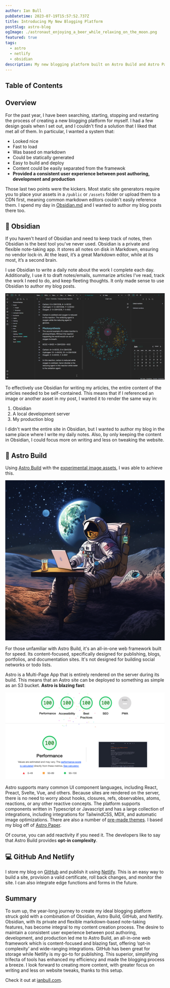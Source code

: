 ```yaml
---
author: Ian Bull
pubDatetime: 2023-07-19T15:57:52.737Z
title: Introducing My New Blogging Platform
postSlug: astro-blog
ogImage: ./astronaut_enjoying_a_beer_while_relaxing_on_the_moon.png
featured: true
tags:
  - astro
  - netlify
  - obsidian
description: My new blogging platform built on Astro Build and Astro Paper.
---
```


## Table of Contents

## Overview

For the past year, I have been searching, starting, stopping and restarting the process of creating a new blogging platform for myself. I had a few design goals when I set out, and I couldn't find a solution that I liked that met all of them. In particular, I wanted a system that:

- Looked nice
- Fast to load
- Was based on markdown
- Could be statically generated
- Easy to build and deploy
- Content could be easily separated from the framewok
- **Provided a consistent user experience between post authoring, development and production**

Those last two points were the kickers. Most static site generators require you to place your assets in a `/public` or `/assets` folder or upload them to a CDN first, meaning common markdown editors couldn't easily reference them. I spend my day in [Obsidian.md](https://obsidian.md/) and I wanted to author my blog posts there too.

## 🧠 Obsidian

If you haven't heard of Obsidian and need to keep track of notes, then Obsidian is the best tool you've never used. Obsidian is a private and flexible note-taking app. It stores all notes on disk in Markdown, ensuring no vendor lock-in. At the least, it’s a great Markdown editor, while at its most, it’s a second brain.

I use Obsidian to write a daily note about the work I complete each day. Additionally, I use it to draft notes/emails, summarize articles I've read, track the work I need to do, and keep fleeting thoughts. It only made sense to use Obsidian to author my blog posts.

![Obsidian MD](./Obsidian_desktop_demo_workflow.jpg)

To effectively use Obsidian for writing my articles, the entire content of the articles needed to be self-contained. This means that if I referenced an image or another asset in my post, I wanted it to render the same way in:

1. Obsidian
2. A local development server
3. My production blog

I didn't want the entire site in Obsidian, but I wanted to author my blog in the same place where I write my daily notes. Also, by only keeping the content in Obsidian, I could focus more on writing and less on tweaking the website.

## 🚀 Astro Build

Using [Astro Build](https://astro.build/) with the [experimental image assets](https://docs.astro.build/en/guides/assets/), I was able to achieve this.

![Astronaut](./astronaut_enjoying_a_beer_while_relaxing_on_the_moon.png)

For those unfamiliar with Astro Build, it's an all-in-one web framework built for speed. Its content-focused, specifically designed for publishing, blogs, portfolios, and documentation sites. It's not designed for building social networks or todo lists.

Astro is a Multi-Page App that is entirely rendered on the server during its build. This means that an Astro site can be deployed to something as simple as an S3 bucket. **Astro is blazing fast**:

![Lighthouse Performance](./lighthouse.png)

Astro supports many common UI component languages, including React, Preact, Svelte, Vue, and others. Because sites are rendered on the server, there is no need to worry about hooks, closures, refs, observables, atoms, reactions, or any other reactive concepts. The platform supports components written in Typescript or Javascript and has a large collection of integrations, including integrations for TailwindCSS, MDX, and automatic image optimizations. There are also a number of [pre-made themes](https://astro.build/themes/). I based my blog off of [Astro Paper](https://github.com/satnaing/astro-paper).

Of course, you can add reactivity if you need it. The developers like to say that Astro Build provides **opt-in complexity**.

## 💻 GitHub And Netlify

I store my blog on [GitHub](https://github.com/irbull/toro) and publish it using [Netlify](https://www.netlify.com/). This is an easy way to build a site, provision a valid certificate, roll back changes, and monitor the site. I can also integrate edge functions and forms in the future.

## Summary

To sum up, the year-long journey to create my ideal blogging platform struck gold with a combination of Obsidian, Astro Build, GitHub, and Netlify. Obsidian, with its private and flexible markdown-based note-taking features, has become integral to my content creation process. The desire to maintain a consistent user experience between post authoring, development, and production led me to Astro Build, an all-in-one web framework which is content-focused and blazing fast, offering ‘opt-in complexity’ and wide-ranging integrations. GitHub has been great for storage while Netlify is my go-to for publishing. This superior, simplifying trifecta of tools has enhanced my efficiency and made the blogging process a breeze. I look forward to creating more content, with greater focus on writing and less on website tweaks, thanks to this setup.

Check it out at [ianbull.com](https://ianbull.com).

